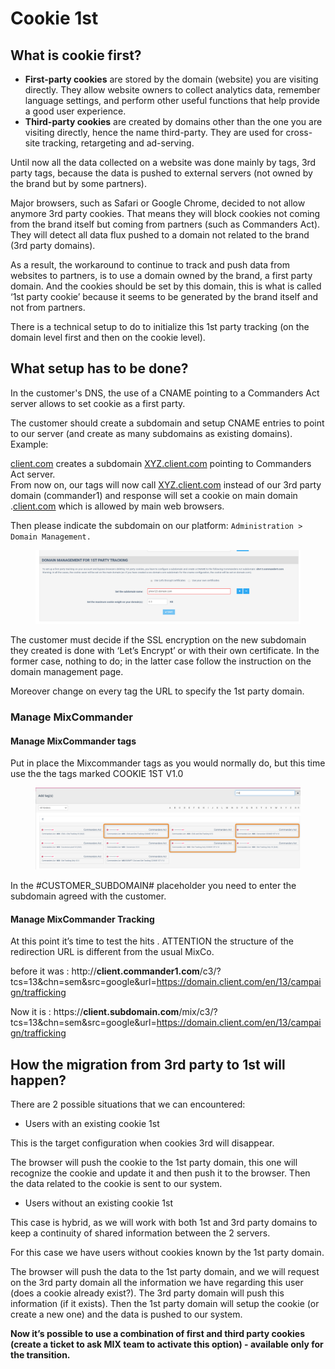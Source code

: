 # Cookie 1st

## What is cookie first?

* **First-party cookies** are stored by the domain (website) you are visiting directly. They allow website owners to collect analytics data, remember language settings, and perform other useful functions that help provide a good user experience.
* **Third-party cookies** are created by domains other than the one you are visiting directly, hence the name third-party. They are used for cross-site tracking, retargeting and ad-serving.

Until now all the data collected on a website was done mainly by tags, 3rd party tags, because the data is pushed to external servers (not owned by the brand but by some partners).

Major browsers, such as Safari or Google Chrome, decided to not allow anymore 3rd party cookies. That means they will block cookies not coming from the brand itself but coming from partners (such as Commanders Act). They will detect all data flux pushed to a domain not related to the brand (3rd party domains).

As a result, the workaround to continue to track and push data from websites to partners, is to use a domain owned by the brand, a first party domain. And the cookies should be set by this domain, this is what is called ‘1st party cookie’ because it seems to be generated by the brand itself and not from partners.

There is a technical setup to do to initialize this 1st party tracking (on the domain level first and then on the cookie level).

## What setup has to be done?

In the customer's DNS, the use of a CNAME pointing to a Commanders Act server allows to set cookie as a first party.

The customer should create a subdomain and setup CNAME entries to point to our server (and create as many subdomains as existing domains).\
Example:

[client.com](http://client1.com/) creates a subdomain [XYZ.client.com](http://pheonix.client1.com/) pointing to Commanders Act server.\
From now on, our tags will now call [XYZ.client.com](http://pheonix.client1.com/) instead of our 3rd party domain (commander1) and response will set a cookie on main domain .[client.com](http://client1.com/) which is allowed by main web browsers.

Then please indicate the subdomain on our platform: `Administration > Domain Management.`

<figure><img src="../../.gitbook/assets/image (3) (1) (1) (1) (1) (1) (1) (1) (1).png" alt=""><figcaption></figcaption></figure>

The customer must decide if the SSL encryption on the new subdomain they created is done with ‘Let’s Encrypt’ or with their own certificate. In the former case, nothing to do; in the latter case follow the instruction on the domain management page.

Moreover change on every tag the URL to specify the 1st party domain.

### Manage MixCommander&#x20;

#### Manage MixCommander tags

Put in place the Mixcommander tags as you would normally do, but this time use the the tags marked COOKIE 1ST V1.0

<figure><img src="../../.gitbook/assets/image (4) (1) (1) (1) (1).png" alt=""><figcaption></figcaption></figure>

In the #CUSTOMER\_SUBDOMAIN# placeholder you need to enter the subdomain agreed with the customer.

#### Manage MixCommander Tracking

At this point it’s time to test the hits . ATTENTION the structure of the redirection URL is different from the usual MixCo.&#x20;

before it was : http://**client.commander1.com**/c3/?tcs=13\&chn=sem\&src=google\&url=https://domain.client.com/en/13/campaign/trafficking

Now it is : https://**client.subdomain.com**/mix/c3/?tcs=13\&chn=sem\&src=google\&url=https://domain.client.com/en/13/campaign/trafficking    &#x20;



## How the migration from 3rd party to 1st will happen?

There are 2 possible situations that we can encountered:

* Users with an existing cookie 1st

This is the target configuration when cookies 3rd will disappear.

The browser will push the cookie to the 1st party domain, this one will recognize the cookie and update it and then push it to the browser. Then the data related to the cookie is sent to our system.

* Users without an existing cookie 1st

This case is hybrid, as we will work with both 1st and 3rd party domains to keep a continuity of shared information between the 2 servers.

For this case we have users without cookies known by the 1st party domain.

The browser will push the data to the 1st party domain, and we will request on the 3rd party domain all the information we have regarding this user (does a cookie already exist?). The 3rd party domain will push this information (if it exists). Then the 1st party domain will setup the cookie (or create a new one) and the data is pushed to our system.

**Now it’s possible to use a combination of first and third party cookies (create a ticket to ask MIX team to activate this option) - available only for the transition.**&#x20;
